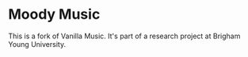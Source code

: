 Moody Music
=====================

This is a fork of Vanilla Music. It's part of a research project at
Brigham Young University.
